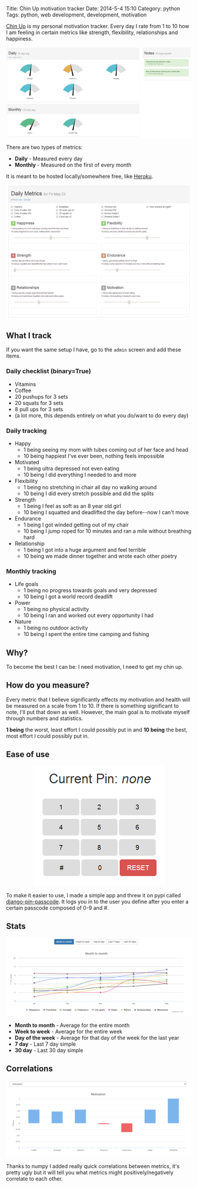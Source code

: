 Title: Chin Up motivation tracker
Date: 2014-5-4 15:10
Category: python
Tags: python, web development, development, motivation


[Chin Up](https://github.com/ckcollab/chin-up) is my personal motivation tracker. Every day I rate from 1 to 10 how I am
feeling in certain metrics like strength, flexibility, relationships and happiness.

<p class="image-wrapper">
    <img src="images/chinup/home_view.png" alt="Home View of Chin Up" class="image-full-width">
</p>


There are two types of metrics:

 * **Daily** - Measured every day
 * **Monthly** - Measured on the first of every month

It is meant to be hosted locally/somewhere free, like [Heroku](http://heroku.com).


<p style="text-align: center;" class="image-wrapper">
    <img src="images/chinup/input.png" alt="Input data every day to Chin Up" class="image-full-width">
</p>

## What I track

If you want the same setup I have, go to the `admin` screen and add these items.

### Daily checklist (binary=True)
- Vitamins
- Coffee
- 20 pushups for 3 sets
- 20 squats for 3 sets
- 8 pull ups for 3 sets
- (a lot more, this depends entirely on what you do/want to do every day)

### Daily tracking
- Happy
    * 1 being seeing my mom with tubes coming out of her face and head
    * 10 being happiest I've ever been, nothing feels impossible
- Motivated
    * 1 being ultra depressed not even eating
    * 10 being I did everything I needed to and more
- Flexibility
    * 1 being no stretching in chair all day no walking around
    * 10 being I did every stretch possible and did the splits
- Strength
    * 1 being I feel as soft as an 8 year old girl
    * 10 being I squatted and deadlifted the day before--now I can't move
- Endurance
    * 1 being I got winded getting out of my chair
    * 10 being I jump roped for 10 minutes and ran a mile without breathing hard
- Relationship
    * 1 being I got into a huge argument and feel terrible
    * 10 being we made dinner together and wrote each other poetry

### Monthly tracking
- Life goals
    * 1 being no progress towards goals and very depressed
    * 10 being I got a world record deadlift
- Power
    * 1 being no physical activity
    * 10 being I ran and worked out every opportunity I had
- Nature
    * 1 being no outdoor activity
    * 10 being I spent the entire time camping and fishing



## Why?
To become the best I can be: I need motivation, I need to get my chin up.

## How do you measure?
Every metric that I believe significantly effects my motivation and health will be measured on a scale from 1 to 10.
If there is something significant to note, I'll put that down as well. However, the main goal is to motivate myself through
numbers and statistics.

**1 being** the worst, least effort I could possibly put in and **10 being** the best, most effort I could possibly put in.



## Ease of use

<p style="text-align: center;" class="image-wrapper">
    <img src="images/chinup/pin_passcode.png" alt="django-pin-passcode screen">
</p>

To make it easier to use, I made a simple app and threw it on pypi called [django-pin-passcode](https://github.com/ckcollab/django-pin-passcode).
It logs you in to the user you define after you enter a certain passcode composed of 0-9 and #.


## Stats

<p style="text-align: center;" class="image-wrapper">
    <img src="images/chinup/stats.png" alt="highchart stats" class="image-full-width">
</p>

 * **Month to month** - Average for the entire month
 * **Week to week** - Average for the entire week
 * **Day of the week** - Average for that day of the week for the last year
 * **7 day** - Last 7 day simple
 * **30 day** - Last 30 day simple


## Correlations

<p style="text-align: center;" class="image-wrapper">
    <img src="images/chinup/correlations.png" alt="Correlations" class="image-full-width">
</p>

Thanks to numpy I added really quick correlations between metrics, it's pretty ugly but it will tell you what metrics
might positively/negatively correlate to each other.
